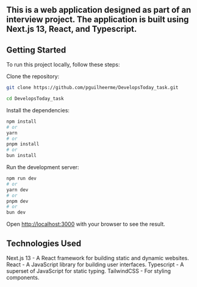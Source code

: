 ## This is a web application designed as part of an interview project. The application is built using Next.js 13, React, and Typescript.

## Getting Started

To run this project locally, follow these steps:

Clone the repository:

```bash
git clone https://github.com/pguilheerme/DevelopsToday_task.git

cd DevelopsToday_task
```

Install the dependencies:

```bash
npm install
# or
yarn
# or
pnpm install
# or
bun install
```

Run the development server:

```bash
npm run dev
# or
yarn dev
# or
pnpm dev
# or
bun dev
```

Open [http://localhost:3000](http://localhost:3000) with your browser to see the result.

## Technologies Used

Next.js 13 - A React framework for building static and dynamic websites.
React - A JavaScript library for building user interfaces.
Typescript - A superset of JavaScript for static typing.
TailwindCSS - For styling components.
